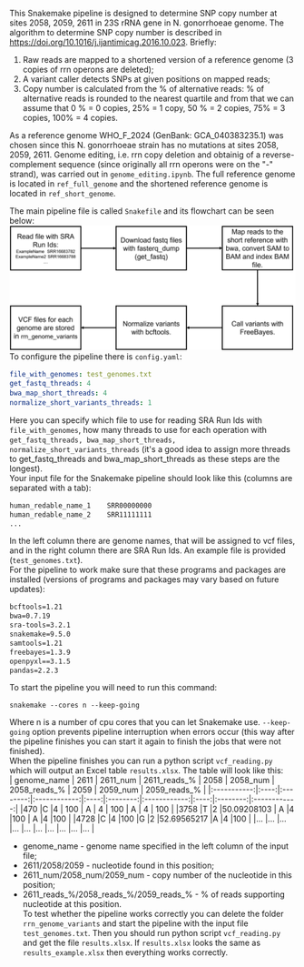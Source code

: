 This Snakemake pipeline is designed to determine SNP copy number at sites 2058, 2059, 2611 in 23S rRNA gene in N. gonorrhoeae genome. The algorithm to determine SNP copy number is described in https://doi.org/10.1016/j.ijantimicag.2016.10.023. Briefly:<br>
1) Raw reads are mapped to a shortened version of a reference genome (3 copies of rrn operons are deleted);<br>
2) A variant caller detects SNPs at given positions on mapped reads;<br>
3) Copy number is calculated from the % of alternative reads: % of alternative reads is rounded to the nearest quartile and from that we can assume that 0 % = 0 copies, 25% = 1 copy, 50 % = 2 copies, 75% = 3 copies, 100% = 4 copies.<br>

As a reference genome WHO_F_2024 (GenBank: GCA_040383235.1) was chosen since this N. gonorrhoeae strain has no mutations at sites 2058, 2059, 2611. Genome editing, i.e. rrn copy deletion and obtainig of a reverse-complement sequence (since originally all rrn operons were on the "-" strand), was carried out in `genome_editing.ipynb`. The full reference genome is located in `ref_full_genome` and the shortened reference genome is located in `ref_short_genome`.<br>

The main pipeline file is called `Snakefile` and its flowchart can be seen below:<br>
![alt text](README_images/snakemake_flowchart.png)<br>
To configure the pipeline there is `config.yaml`:
```yaml
file_with_genomes: test_genomes.txt
get_fastq_threads: 4
bwa_map_short_threads: 4
normalize_short_variants_threads: 1
```
Here you can specify which file to use for reading SRA Run Ids with `file_with_genomes`, how many threads to use for each operation with `get_fastq_threads, bwa_map_short_threads, normalize_short_variants_threads` (it's a good idea to assign more threads to get_fastq_threads and bwa_map_short_threads as these steps are the longest).<br>
Your input file for the Snakemake pipeline should look like this (columns are separated with a tab):
```
human_redable_name_1	SRR00000000
human_redable_name_2	SRR11111111
...
```
In the left column there are genome names, that will be assigned to vcf files, and in the right column there are SRA Run Ids. An example file is provided (`test_genomes.txt`).<br>
For the pipeline to work make sure that these programs and packages are installed (versions of programs and packages may vary based on future updates):
```
bcftools=1.21
bwa=0.7.19
sra-tools=3.2.1
snakemake=9.5.0
samtools=1.21
freebayes=1.3.9
openpyxl==3.1.5
pandas=2.2.3
```
To start the pipeline you will need to run this command:
```
snakemake --cores n --keep-going
```
Where n is a number of cpu cores that you can let Snakemake use. `--keep-going` option prevents pipeline interruption when errors occur (this way after the pipeline finishes you can start it again to finish the jobs that were not finished).<br>
When the pipeline finishes you can run a python script `vcf_reading.py` which will output an Excel table `results.xlsx`. The table will look like this:<br>
| genome_name | 2611 | 2611_num | 2611_reads_% | 2058 | 2058_num | 2058_reads_% | 2059 | 2059_num | 2059_reads_% |
|:-----------:|:----:|:--------:|:------------:|:----:|:--------:|:------------:|:----:|:--------:|:------------:|
|470          |C     |4         | 100          | A    |     4    |     100      |  A   |   4      |          100 |
|3758         |T     |2         |50.09208103   | A    |4         |100           |  A   |4         |100           |
|4728         |C     |4         |100           |G     |2         |52.69565217   |A     |4         |100           |
|...          |...   |...       |...           |...   |...       |...           |...   |...       |...           |
* genome_name - genome name specified in the left column of the input file;<br>
* 2611/2058/2059 - nucleotide found in this position;<br>
* 2611_num/2058_num/2059_num - copy number of the nucleotide in this position;<br>
* 2611_reads_%/2058_reads_%/2059_reads_% - % of reads supporting nucleotide at this position.<br>
To test whether the pipeline works correctly you can delete the folder `rrn_genome_variants` and start the pipeline with the input file `test_genomes.txt`. Then you should run python script `vcf_reading.py` and get the file `results.xlsx`. If `results.xlsx` looks the same as `results_example.xlsx` then everything works correctly.
